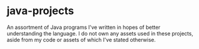 # java-projects
 An assortment of Java programs I've written in hopes of better understanding the language. I do not own any assets used in these projects, aside from my code or assets of which I've stated otherwise.

